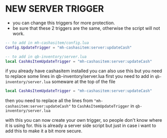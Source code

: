 # NEW SERVER TRIGGER
- you can change this triggers for more protection.
- be sure that these 2 triggers are the same, otherwise the script will not work.
```lua
-- to add in mh-cashasitem/config.lua
Config.UpdateTrigger = "mh-cashasitem:server:updateCash" 

-- to add in qb-inventory/server.lua
local CashAsItemUpdateTrigger = "mh-cashasitem:server:updateCash"
```

if you already have cashasitem installed you can also use this but you need to replace some lines in qb-inventory/server.lua
first you need to add in `qb-inventory/server.lua` someware at the top of the file
```lua
local CashAsItemUpdateTrigger = "mh-cashasitem:server:updateCash"
```  
then you need to replace all the lines from `"mh-cashasitem:server:updateCash"` to `CashAsItemUpdateTrigger` in `qb-inventory/server.lua`

with this you can now create your own trigger, so people don't know where it is using for.
this is already a server side script but just in case i want to add this to make it a bit more secure.
